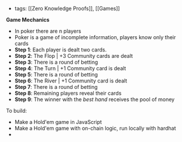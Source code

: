 - tags: [[Zero Knowledge Proofs]], [[Games]]

**Game Mechanics** 
- In poker there are n players 
- Poker is a game of incomplete information, players know only their cards 
- **Step 1**: Each player is dealt two cards. 
- **Step 2**: The Flop | +3 Community cards are dealt
- **Step 3**: There is a round of betting 
- **Step 4**: The Turn | +1 Community card is dealt
- **Step 5**: There is a round of betting 
- **Step 6**: The River | +1 Community card is dealt 
- **Step 7**: There is a round of betting 
- **Step 8**: Remaining players reveal their cards 
- **Step 9**: The winner with the *best hand* receives the pool of money

To build:
- Make a Hold'em game in JavaScript 
- Make a Hold'em game with on-chain logic, run locally with hardhat
-  